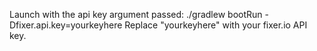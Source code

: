

Launch with the api key argument passed:
./gradlew bootRun -Dfixer.api.key=yourkeyhere
Replace "yourkeyhere" with your fixer.io API key.
